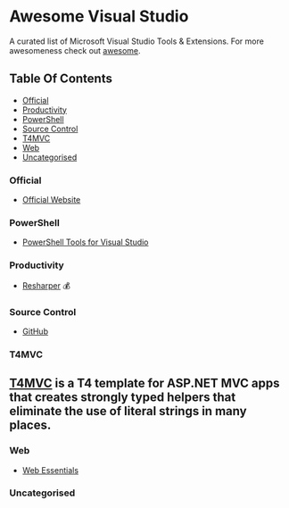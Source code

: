 # Awesome Visual Studio
A curated list of Microsoft Visual Studio Tools &amp; Extensions. For more awesomeness check out [awesome](https://github.com/sindresorhus/awesome).

## Table Of Contents
- [Official](#official)
- [Productivity](#productivity)
- [PowerShell](#powershell)
- [Source Control](#source-control)
- [T4MVC](#t4mvc)
- [Web](#web)
- [Uncategorised](#uncategorised)

### Official
- [Official Website](https://www.visualstudio.com)

### PowerShell
- [PowerShell Tools for Visual Studio](https://marketplace.visualstudio.com/items?itemName=AdamRDriscoll.PowerShellToolsforVisualStudio2017-18561)

### Productivity
- [Resharper](https://marketplace.visualstudio.com/items?itemName=JetBrains.ReSharper) :moneybag:

### Source Control
- [GitHub](https://visualstudio.github.com/)

### T4MVC
[T4MVC](https://github.com/T4MVC/T4MVC) is a T4 template for ASP.NET MVC apps that creates strongly typed helpers that eliminate the use of literal strings in many places.
- 
### Web
- [Web Essentials](https://marketplace.visualstudio.com/items?itemName=MadsKristensen.WebExtensionPack2017)

### Uncategorised

<!--stackedit_data:
eyJoaXN0b3J5IjpbLTE2NTE3NzYzNzVdfQ==
-->